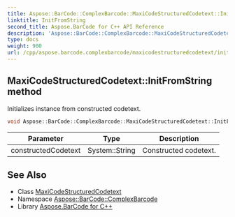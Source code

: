 ```yaml
---
title: Aspose::BarCode::ComplexBarcode::MaxiCodeStructuredCodetext::InitFromString method
linktitle: InitFromString
second_title: Aspose.BarCode for C++ API Reference
description: 'Aspose::BarCode::ComplexBarcode::MaxiCodeStructuredCodetext::InitFromString method. Initializes instance from constructed codetext in C++.'
type: docs
weight: 900
url: /cpp/aspose.barcode.complexbarcode/maxicodestructuredcodetext/initfromstring/
---
```

## MaxiCodeStructuredCodetext::InitFromString method


Initializes instance from constructed codetext.

```cpp
void Aspose::BarCode::ComplexBarcode::MaxiCodeStructuredCodetext::InitFromString(System::String constructedCodetext) override
```


| Parameter | Type | Description |
| --- | --- | --- |
| constructedCodetext | System::String | Constructed codetext. |

## See Also

* Class [MaxiCodeStructuredCodetext](../)
* Namespace [Aspose::BarCode::ComplexBarcode](../../)
* Library [Aspose.BarCode for C++](../../../)
